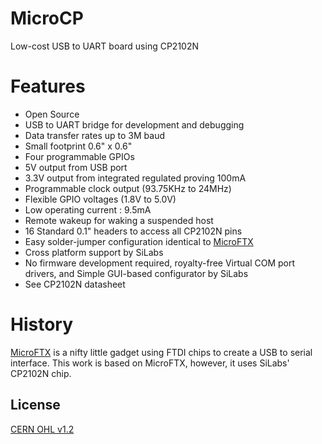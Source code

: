 # MicroCP
Low-cost USB to UART board using CP2102N

# Features
* Open Source
* USB to UART bridge for development and debugging
* Data transfer rates up to 3M baud
* Small footprint 0.6" x 0.6"
* Four programmable GPIOs
* 5V output from USB port
* 3.3V output from integrated regulated proving 100mA
* Programmable clock output (93.75KHz to 24MHz)
* Flexible GPIO voltages (1.8V to 5.0V)
* Low operating current : 9.5mA
* Remote wakeup for waking a suspended host
* 16 Standard 0.1" headers to access all CP2102N pins
* Easy solder-jumper configuration identical to [MicroFTX][ftx]
* Cross platform support by SiLabs
* No firmware development required, royalty-free Virtual COM port drivers, and Simple GUI-based configurator by SiLabs
* See CP2102N datasheet

# History
[MicroFTX][ftx] is a nifty little gadget using FTDI chips to create a USB to serial interface. This work is based on MicroFTX, however, it uses SiLabs' CP2102N chip.

License
----
[CERN OHL v1.2][CERN_OHL]

[ftx]: <http://jim.sh/ftx/>
[ftdi]: <http://www.ftdichip.com/>
[CERN_OHL]: <http://www.ohwr.org/cernohl>